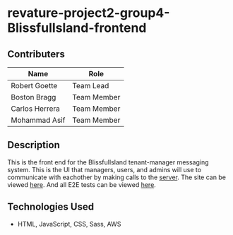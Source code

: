 # revature-project2-group4-BlissfulIsland-frontend

## Contributers
| Name          | Role         |
|---------------|--------------|
| Robert Goette | Team Lead    |
| Boston Bragg  | Team Member  |
| Carlos Herrera| Team Member  |
| Mohammad Asif | Team Member  |

## Description
This is the front end for the BlissfulIsland tenant-manager messaging system. This is the UI that managers, users, and admins will use to communicate with eachother by making calls to the [server](https://github.com/robertjgoette/revature-project2-group4-BlissfulIsland-backend). The site can be viewed [here](https://2105batch-project2-group4.s3.us-east-2.amazonaws.com/index.html). And all E2E tests can be viewed [here](https://github.com/robertjgoette/revature-project2-group4-BlissfulIsland-E2E).

## Technologies Used
- HTML, JavaScript, CSS, Sass, AWS
